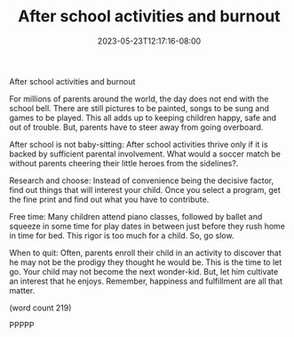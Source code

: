 ﻿---
title: "After school activities and burnout"
date: 2023-05-23T12:17:16-08:00
description: "After School Activities Tips for Web Success"
featured_image: "/images/After School Activities.jpg"
tags: ["After School Activities"]
---

After school activities and burnout 

For millions of parents around the world, the day does not end with the school bell. There are still pictures to be painted, songs to be sung and games to be played. This all adds up to keeping children happy, safe and out of trouble. But, parents have to steer away from going overboard.

After school is not baby-sitting:
After school activities thrive only if it is backed by sufficient parental involvement. What would a soccer match be without parents cheering their little heroes from the sidelines?.

Research and choose:
Instead of convenience being the decisive factor, find out things that will interest your child. Once you select a program, get the fine print and find out what you have to contribute.

Free time:
Many children attend piano classes, followed by ballet and squeeze in some time for play dates in between just before they rush home in time for bed. This rigor is too much for a child. So, go slow.

When to quit:
Often, parents enroll their child in an activity to discover that he may not be the prodigy they thought he would be. This is the time to let go. Your child may not become the next wonder-kid. But, let him cultivate an interest that he enjoys. Remember, happiness and fulfillment are all that matter. 

(word count 219)

PPPPP

